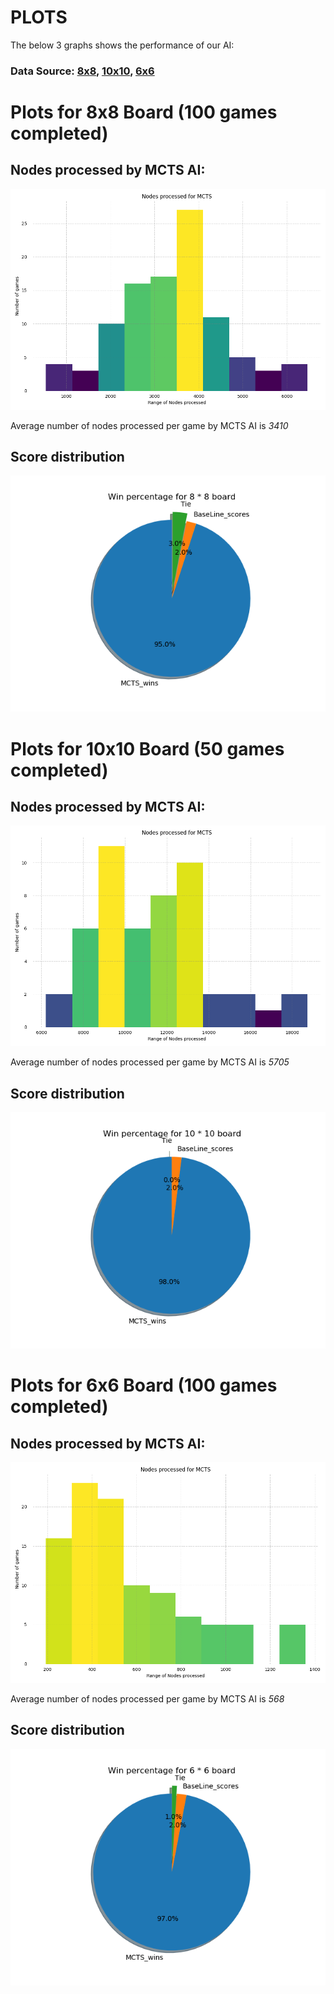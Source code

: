 # PLOTS

The below 3 graphs shows the performance of our AI:
### Data Source: [8x8](./Simulated_8x8.txt), [10x10](./Simulated_10x10_50.txt), [6x6](./Simulated_6x6_100.txt)

# Plots for 8x8 Board (100 games completed)

## Nodes processed by MCTS AI:

![nodes processed MCTS](https://github.com/nikeshsraj10/checkers-ai/blob/main/plots/NodesprocessedMCTS.png)

Average number of nodes processed per game by MCTS AI is *3410*

## Score distribution 

  ![score distribution](https://github.com/nikeshsraj10/checkers-ai/blob/main/plots/Score_8.png)

# Plots for 10x10 Board (50 games completed)
## Nodes processed by MCTS AI:

![nodes processed MCTS](https://github.com/nikeshsraj10/checkers-ai/blob/main/plots/NodesprocessedMCTS_10_50.png)

Average number of nodes processed per game by MCTS AI is *5705*

## Score distribution 

  ![score distribution](https://github.com/nikeshsraj10/checkers-ai/blob/main/plots/Score_10.png)
  
# Plots for 6x6 Board (100 games completed)

## Nodes processed by MCTS AI:

![nodes processed MCTS](https://github.com/nikeshsraj10/checkers-ai/blob/main/plots/NodesprocessedMCTS_6_100.png)

Average number of nodes processed per game by MCTS AI is *568*

## Score distribution 

  ![score distribution](https://github.com/nikeshsraj10/checkers-ai/blob/main/plots/Score_6.png)
